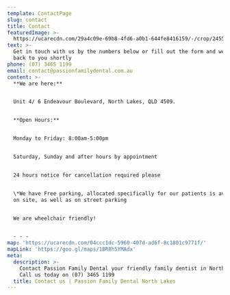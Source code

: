 ```yaml
---
template: ContactPage
slug: contact
title: Contact
featuredImage: >-
  https://ucarecdn.com/29a4c09e-69b8-4fd6-a0b1-644fe8416159/-/crop/2455x2056/0,550/-/preview/-/enhance/100/
text: >-
  Get in touch with us by the numbers below or fill out the form and we will get
  back to you shortly
phone: (07) 3465 1199
email: contact@passionfamilydental.com.au
content: >-
  **We are here:**


  Unit 4/ 6 Endeavour Boulevard, North Lakes, QLD 4509.


  **Open Hours:**


  Monday to Friday: 8:00am-5:00pm


  Saturday, Sunday and after hours by appointment


  24 hours notice for cancellation required please


  \*We have Free parking, allocated specifically for our patients is available
  on site, as well as on street parking


  We are wheelchair friendly!


  - - -
map: 'https://ucarecdn.com/04ccc1dc-5960-407d-ad6f-8c1801c9771f/'
mapLink: 'https://goo.gl/maps/1BR8h5YMAdx'
meta:
  description: >-
    Contact Passion Family Dental your friendly family dentist in North Lakes.
    Call us today on (07) 3465 1199
  title: Contact us | Passion Family Dental North Lakes
---
```


